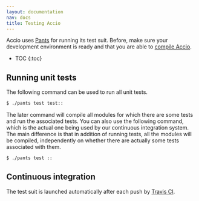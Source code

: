 ```yaml
---
layout: documentation
nav: docs
title: Testing Accio
---
```


Accio uses [Pants](http://pantsbuild.org) for running its test suit.
Before, make sure your development environment is ready and that you are able to [compile Accio](compiling.html).

* TOC
{:toc}

## Running unit tests

The following command can be used to run all unit tests.
```bash
$ ./pants test test:: 
```

The later command will compile all modules for which there are some tests and run the associated tests.
You can also use the following command, which is the actual one being used by our continuous integration system.
The main difference is that in addition of running tests, all the modules will be compiled, independently on whether there are actually some tests associated with them.
```bash
$ ./pants test ::
```

## Continuous integration

The test suit is launched automatically after each push by [Travis CI](https://travis-ci.com/pvcnt/location-privacy).